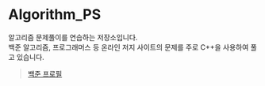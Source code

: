 # Algorithm_PS
알고리즘 문제풀이를 연습하는 저장소입니다.\
백준 알고리즘, 프로그래머스 등 온라인 저지 사이트의 문제를 주로 C++을 사용하여 풀고 있습니다.

> [백준 프로필](https://www.acmicpc.net/user/a2670624)

